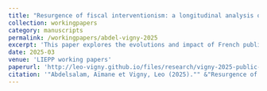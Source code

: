 ```yaml
---
title: "Resurgence of fiscal interventionism: a longitudinal analysis of public aid to businesses in France since 1949"
collection: workingpapers
category: manuscripts
permalink: /workingpapers/abdel-vigny-2025
excerpt: 'This paper explores the evolutions and impact of French public aid.'
date: 2025-03
venue: 'LIEPP working papers'
paperurl: 'http://leo-vigny.github.io/files/research/vigny-2025-public-aid.pdf'
citation: '"Abdelsalam, Aïmane et Vigny, Leo (2025)."" &"Resurgence of fiscal interventionism: a longitudinal analysis of public aid to businesses in France since 1949".&quot; <i>LIEPP working papers 1</i>. 177.'
---
```

